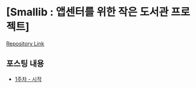# [Smallib : 앱센터를 위한 작은 도서관 프로젝트]
[Repository Link](https://github.com/inu-appcenter/appcenter-smallib)

## 포스팅 내용
* [1주차 - 시작](post/week1.md)
